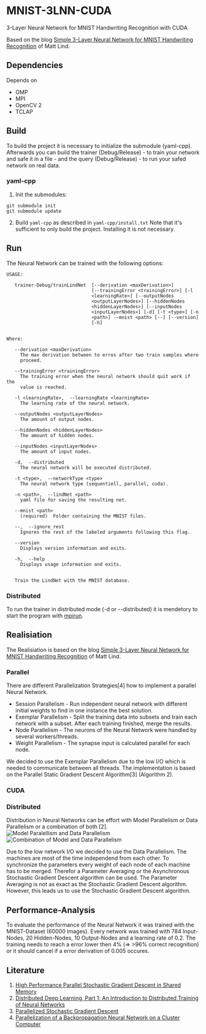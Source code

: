 # MNIST-3LNN-CUDA
3-Layer Neural Network for MNIST Handwriting Recognition with CUDA

Based on the blog [Simple 3-Layer Neural Network for MNIST Handwriting Recognition](https://mmlind.github.io/Simple_3-Layer_Neural_Network_for_MNIST_Handwriting_Recognition/) of Matt Lind.

## Dependencies
Depends on
- OMP
- MPI
- OpenCV 2
- TCLAP

## Build
To build the project it is necessary to initialize the submodule (yaml-cpp). Afterwards you can build the 
trainer (Debug/Release) - to train your network and safe it in a file - and the query (Debug/Release) - 
to run your safed network on real data. 

### yaml-cpp
1. Init the submodules:
```
git submodule init
git submodule update
```
2. Build `yaml-cpp` as described in `yaml-cpp/install.txt`
   Note that it's sufficient to only build the project. Installing it is not necessary.

## Run
The Neural Network can be trained with the following options:
```
USAGE: 

   trainer-Debug/trainLindNet  [--derivation <maxDerivation>]
                               [--trainingError <trainingError>] [-l
                               <learningRate>] [--outputNodes
                               <outputLayerNodes>] [--hiddenNodes
                               <hiddenLayerNodes>] [--inputNodes
                               <inputLayerNodes>] [-d] [-t <type>] [-n
                               <path>] --mnist <path> [--] [--version]
                               [-h]


Where: 

   --derivation <maxDerivation>
     The max derivation between to erros after two train samples where
     proceed.

   --trainingError <trainingError>
     The training error when the neural network should quit work if the
     value is reached.

   -l <learningRate>,  --learningRate <learningRate>
     The learning rate of the neural network.

   --outputNodes <outputLayerNodes>
     The amount of output nodes.

   --hiddenNodes <hiddenLayerNodes>
     The amount of hidden nodes.

   --inputNodes <inputLayerNodes>
     The amount of input nodes.

   -d,  --distributed
     The neural network will be executed distributed.

   -t <type>,  --networkType <type>
     The neural network type (sequentiell, parallel, cuda).

   -n <path>,  --lindNet <path>
     yaml file for saving the resulting net.

   --mnist <path>
     (required)  Folder containing the MNIST files.

   --,  --ignore_rest
     Ignores the rest of the labeled arguments following this flag.

   --version
     Displays version information and exits.

   -h,  --help
     Displays usage information and exits.


   Train the LindNet with the MNIST database.

```

### Distributed
To run the trainer in distributed mode (-d or --distributed) it is mendetory to start the program 
with [mpirun](https://www.open-mpi.org/doc/v1.8/man1/mpirun.1.php).

## Realisiation
The Realisiation is based on the blog [Simple 3-Layer Neural Network for MNIST Handwriting Recognition](https://mmlind.github.io/Simple_3-Layer_Neural_Network_for_MNIST_Handwriting_Recognition/) of Matt Lind.
### Parallel
There are different Parallelization Strategies\[4\] how to implement a parallel Neural Network.
- Session Parallelism - Run independent neural network with different initial weights to find in one instance the best solution.
- Exemplar Parallelism - Split the training data into subsets and train each network with a subset. After each training finished, merge the results.
- Node Parallelism - The neurons of the Neural Network were handled by several workers/threads.
- Weight Parallelism - The synapse input is calculated parallel for each node.

We decided to use the Exemplar Parallelism due to the low I/O which is needed to communicate between all threads. The implementation is based on the Parallel Static Gradient Descent Algorithm\[3\] (Algorithm 2).
### CUDA

### Distributed
Distribution in Neural Networks can be effort with Model Parallelism or Data Parallelism or a combination of both \[2\].
![Model Paralellism and Data Parallelism](http://engineering.skymind.io/hubfs/EN_Blog_Post_Images/Distributed_Deep_Learning,_Part_1_An_Introduction_to_Distributed_Training_of_Neural_Networks/ModelDataParallelism.svg?t=1498750359042)
![Combination of Model and Data Parallelism](http://engineering.skymind.io/hubfs/EN_Blog_Post_Images/Distributed_Deep_Learning,_Part_1_An_Introduction_to_Distributed_Training_of_Neural_Networks/ModelAndDataParallelism.svg?t=1498750359042)

Due to the low network I/O we decided to use the Data Parallelism. The machines are most of the time independend from each other. To synchronize the parameters every weight of each node of each machine has to be merged. Therefor a Parameter Averaging or the Asynchronous Stochastic Gradient Descent algorithm can be used. The Parameter Averaging is not as exact as the Stochastic Gradient Descent algorithm. However, this leads us to use the Stochastic Gradient Descent algorithm.

## Performance-Analysis
To evaluate the performance of the Neural Network it was trained with the MNIST-Dataset (60000 Images). 
Every network was trained with 784 Input-Nodes, 20 Hidden-Nodes, 10 Output-Nodes and a learning rate of 0.2. 
The training needs to reach a error lower then 4% (=> >96% correct recognition) or it should cancel if 
a error derivation of 0.005 occures.

## Literature
1. [High Performance Parallel Stochastic Gradient Descent in Shared Memory](http://www.ece.ubc.ca/~matei/papers/ipdps16.pdf)
2. [Distributed Deep Learning, Part 1: An Introduction to Distributed Training of Neural Networks](http://engineering.skymind.io/distributed-deep-learning-part-1-an-introduction-to-distributed-training-of-neural-networks)
3. [Parallelized Stochastic Gradient Descent](http://martin.zinkevich.org/publications/nips2010.pdf)
4. [Parallelization of a Backpropagation Neural Network on a Cluster Computer](http://www.cs.otago.ac.nz/staffpriv/hzy/papers/pdcs03.pdf)
